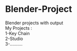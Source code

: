 # Blender-Project
 Blender projects with output<br>
 My Projects :<br>
 1-Key Chain<br>
 2-Studio<br>
 3-..........
